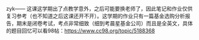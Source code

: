 zyk——
这课这学期出了点教学意外，之后可能要换老师了，因此笔记和作业仅供复习参考（也不知道之后这课还开不开）。这学期的作业只有一篇基金选购分析报告，期末是闭卷考试，考点非常细致（细到考晨星基金公司）而且是全英文，具体的题目回忆可以看98帖：https://www.cc98.org/topic/5188368
